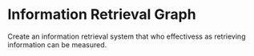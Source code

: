 # Information Retrieval Graph

Create an information retrieval system that who effectivess as retrieving information can be measured.
